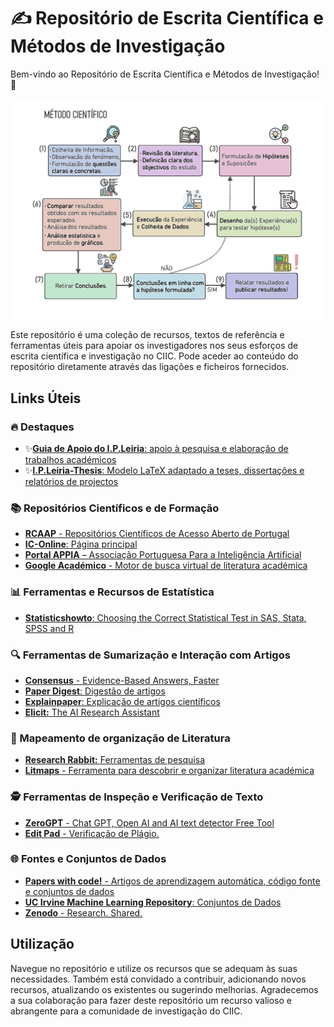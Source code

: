 # ✍️ Repositório de Escrita Científica e Métodos de Investigação

Bem-vindo ao Repositório de Escrita Científica e Métodos de Investigação! 🔬 

<div align="center">
  <img src="assets/Metodo_cientifico.png" width="650px"/>
</div>

Este repositório é uma coleção de recursos, textos de referência e ferramentas úteis para apoiar os investigadores nos seus esforços de escrita científica e investigação no CIIC. Pode aceder ao conteúdo do repositório diretamente através das ligações e ficheiros fornecidos.

## Links Úteis

### 🔥 Destaques
- ✨[**Guia de Apoio do I.P.Leiria**: apoio à pesquisa e elaboração de trabalhos académicos](https://www.ipleiria.pt/sdoc/guia/) 
- ✨[**I.P.Leiria-Thesis**: Modelo LaTeX adaptado a teses, dissertações e relatórios de projectos](https://github.com/joseareia/ipleiria-thesis)

### 📚 Repositórios Científicos e de Formação
- [**RCAAP** - Repositórios Científicos de Acesso Aberto de Portugal](https://www.rcaap.pt/)
- [**IC-Online**: Página principal](https://ic-online.pt/)
- [**Portal APPIA** – Associação Portuguesa Para a Inteligência Artificial](https://www.appia.pt/)
- [**Google Académico** - Motor de busca virtual de literatura académica](https://scholar.google.com/schhp?hl=pt-PT)

### 📊 Ferramentas e Recursos de Estatística
- [**Statisticshowto**: Choosing the Correct Statistical Test in SAS, Stata, SPSS and R](https://www.statisticshowto.com/)

### 🔍 Ferramentas de Sumarização e Interação com Artigos
- [**Consensus** - Evidence-Based Answers, Faster](https://www.searchconsensus.com/)
- [**Paper Digest**: Digestão de artigos](https://www.paperdigest.com/)
- [**Explainpaper**: Explicação de artigos científicos](https://www.explainpaper.com/)
- [**Elicit:** The AI Research Assistant](https://elicit.ai/)

### 🧠 Mapeamento de organização de Literatura
- [**Research Rabbit:** Ferramentas de pesquisa](https://researchrabbit.ai/)
- [**Litmaps** - Ferramenta para descobrir e organizar literatura académica](https://app.litmaps.co/)

### 🕵️ Ferramentas de Inspeção e Verificação de Texto
- [**ZeroGPT** - Chat GPT, Open AI and AI text detector Free Tool](https://zerogpt.com/)
- [**Edit Pad** - Verificação de Plágio.](https://www.editpad.org/tool/br/plagiarism-checker)

### 🌐 Fontes e Conjuntos de Dados
- [**Papers with code!** - Artigos de aprendizagem automática, código fonte e conjuntos de dados](https://paperswithcode.com/)
- [**UC Irvine Machine Learning Repository**: Conjuntos de Dados](https://archive.ics.uci.edu/ml/index.php)
- [**Zenodo** - Research. Shared.](https://zenodo.org/)

## Utilização
Navegue no repositório e utilize os recursos que se adequam às suas necessidades. Também está convidado a contribuir, adicionando novos recursos, atualizando os existentes ou sugerindo melhorias. Agradecemos a sua colaboração para fazer deste repositório um recurso valioso e abrangente para a comunidade de investigação do CIIC. 
